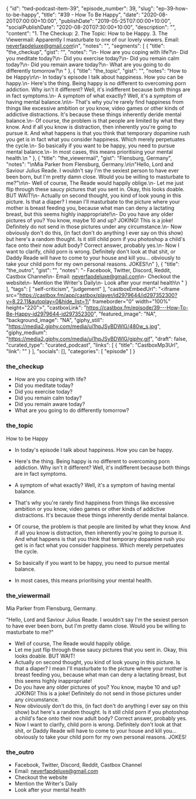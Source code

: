 {
	"id": "twd-podcast-item-39",
	"episode_number": 39,
	"slug": "ep-39-how-to-be-happy",
	"title": "#39 - How To Be Happy",
	"date": "2020-08-20T07:00:00+10:00",
	"publishDate": "2019-05-25T07:00:00+10:00",
	"socialPublishDate": "2020-08-20T07:30:00+10:00",
	"description": "",
	"content": "1. The Checkup:  2. The Topic: How to be Happy. 3. The Viewermail: Apparently I masturbate to one of our lovely viewers. Email: neverfapdeluxe@gmail.com\n",
	"notes": "",
	"segments": [
		{
			"title": "the_checkup",
			"gist": "",
			"notes": "\n- How are you coping with life?\n- Did you meditate today?\n- Did you exercise today?\n- Did you remain calm today?\n- Did you remain aware today?\n- What are you going to do differently tomorrow?\n      "
		},
		{
			"title": "the_topic",
			"gist": "",
			"notes": "How to be Happy\n\n- In today's episode I talk about happiness. How you can be happy.\n- Here's the thing. Being happy is no different to overcoming porn addiction. Why isn't it different? Well, it's indifferent because both things are in fact symptoms.\n- A symptom of what exactly? Well, it's a symptom of having mental balance.\n\n- That's why you're rarely find happiness from things like excessive ambition or you know, video games or other kinds of addictive distractions. It's because these things inherently deride mental balance.\n- Of course, the problem is that people are limited by what they know. And if all you know is distraction, then inherently you're going to pursue it. And what happens is that you think that temporary dopamine rush you get is in fact what you consider happiness. Which merely perpetuates the cycle.\n- So basically if you want to be happy, you need to pursue mental balance.\n- In most cases, this means prioritising your mental health.\n      "
		},
		{
			"title": "the_viewermail",
			"gist": "Flensburg, Germany",
			"notes": "\nMia Parker from Flensburg, Germany.\n\n\"Hello, Lord and Saviour Julius Reade. I wouldn't say I'm the sexiest person to have ever been born, but I'm pretty damn close. Would you be willing to masturbate to me?\"\n\n- Well of course, The Reade would happily oblige.\n- Let me just flip through these saucy pictures that you sent in. Okay, this looks doable. BUT WAIT!\n- Actually on second thought, you kind of look young in this picture. Is that a diaper? I mean I'll masturbate to the picture where your mother is breast feeding you, because what man can deny a lactating breast, but this seems highly inappropriate!\n- Do you have any older pictures of you? You know, maybe 10 and up? JOKING! This is a joke! Definitely do not send in those pictures under any circumstance.\n- Now obviously don't do this, (in fact don't do anything I ever say on this show) but here's a random thought. Is it still child porn if you photoshop a child's face onto their now adult body? Correct answer, probably yes.\n- Now I want to clarify, child porn is wrong. Definitely don't look at that shit, or Daddy Reade will have to come to your house and kill you... obviously to take your child porn for my own personal reasons. JOKES!\n"
		},
		{
			"title": "the_outro",
			"gist": "",
			"notes": "- Facebook, Twitter, Discord, Reddit, Castbox Channel\n- Email: neverfapdeluxe@gmail.com\n- Checkout the website\n- Mention the Writer's Daily\n- Look after your mental health\n      "
		}
	],
	"tags": [
		"self-criticism",
		"judgement"
	],
	"castboxEmbedUrl": "<iframe src=\"https://castbox.fm/app/castbox/player/id2979644/id297352300?v=8.22.11&autoplay=0&hide_list=1\" frameborder=\"0\" width=\"100%\" height=\"220\"></iframe>",
	"castboxLink": "https://castbox.fm/episode/39---How-To-Be-Happy-id2979644-id297352300",
	"featured_image": "NA",
	"background_image": "NA",
	"giphy_still": "https://media2.giphy.com/media/ui1hpJSyBDWlG/480w_s.jpg",
	"giphy_medium": "https://media2.giphy.com/media/ui1hpJSyBDWlG/giphy.gif",
	"draft": false,
	"curated_type": "curated_podcast",
	"links": [
		{
			"title": "CastboxMp3Url",
			"link": ""
		}
	],
	"socials": [],
	"categories": [
		"episode"
	]
}

### the_checkup


- How are you coping with life?
- Did you meditate today?
- Did you exercise today?
- Did you remain calm today?
- Did you remain aware today?
- What are you going to do differently tomorrow?
      
### the_topic

How to be Happy

- In today's episode I talk about happiness. How you can be happy.
- Here's the thing. Being happy is no different to overcoming porn addiction. Why isn't it different? Well, it's indifferent because both things are in fact symptoms.
- A symptom of what exactly? Well, it's a symptom of having mental balance.

- That's why you're rarely find happiness from things like excessive ambition or you know, video games or other kinds of addictive distractions. It's because these things inherently deride mental balance.
- Of course, the problem is that people are limited by what they know. And if all you know is distraction, then inherently you're going to pursue it. And what happens is that you think that temporary dopamine rush you get is in fact what you consider happiness. Which merely perpetuates the cycle.
- So basically if you want to be happy, you need to pursue mental balance.
- In most cases, this means prioritising your mental health.
      
### the_viewermail


Mia Parker from Flensburg, Germany.

"Hello, Lord and Saviour Julius Reade. I wouldn't say I'm the sexiest person to have ever been born, but I'm pretty damn close. Would you be willing to masturbate to me?"

- Well of course, The Reade would happily oblige.
- Let me just flip through these saucy pictures that you sent in. Okay, this looks doable. BUT WAIT!
- Actually on second thought, you kind of look young in this picture. Is that a diaper? I mean I'll masturbate to the picture where your mother is breast feeding you, because what man can deny a lactating breast, but this seems highly inappropriate!
- Do you have any older pictures of you? You know, maybe 10 and up? JOKING! This is a joke! Definitely do not send in those pictures under any circumstance.
- Now obviously don't do this, (in fact don't do anything I ever say on this show) but here's a random thought. Is it still child porn if you photoshop a child's face onto their now adult body? Correct answer, probably yes.
- Now I want to clarify, child porn is wrong. Definitely don't look at that shit, or Daddy Reade will have to come to your house and kill you... obviously to take your child porn for my own personal reasons. JOKES!

### the_outro

- Facebook, Twitter, Discord, Reddit, Castbox Channel
- Email: neverfapdeluxe@gmail.com
- Checkout the website
- Mention the Writer's Daily
- Look after your mental health
      
